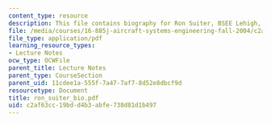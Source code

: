 ```yaml
---
content_type: resource
description: This file contains biography for Ron Suiter, BSEE Lehigh, MBA USC.
file: /media/courses/16-885j-aircraft-systems-engineering-fall-2004/c2af63cc19bdd4b3abfe738d81d1b497_ron_suiter_bio.pdf
file_type: application/pdf
learning_resource_types:
- Lecture Notes
ocw_type: OCWFile
parent_title: Lecture Notes
parent_type: CourseSection
parent_uid: 11cdee1a-555f-7a47-7af7-8d52e8dbcf9d
resourcetype: Document
title: ron_suiter_bio.pdf
uid: c2af63cc-19bd-d4b3-abfe-738d81d1b497
---
```

